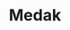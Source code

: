 ---
title: Medak
thumbnail: /assets/img/travel/medak/medak.jpg
featured_image: /assets/img/travel/medak/medak.jpg
categories:
    - travel
tags:
    - featured
    - hyderabad-getaways
---